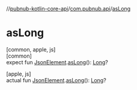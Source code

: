 //[pubnub-kotlin-core-api](../../index.md)/[com.pubnub.api](index.md)/[asLong](as-long.md)

# asLong

[common, apple, js]\
[common]\
expect fun [JsonElement](-json-element/index.md).[asLong](as-long.md)(): [Long](https://kotlinlang.org/api/latest/jvm/stdlib/kotlin-stdlib/kotlin/-long/index.html)?

[apple, js]\
actual fun [JsonElement](-json-element/index.md).[asLong](as-long.md)(): [Long](https://kotlinlang.org/api/latest/jvm/stdlib/kotlin-stdlib/kotlin/-long/index.html)?

